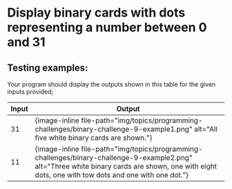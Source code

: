 # Display binary cards with dots representing a number between 0 and 31

## Testing examples:

Your program should display the outputs shown in this table for the given inputs provided;

| Input | Output                                                                                      |
| ----- | ------------------------------------------------------------------------------------------- |
| 31    | {image-inline file-path="img/topics/programming-challenges/binary-challenge-9-example1.png" alt="All five white binary cards are shown."} |
| 11    | {image-inline file-path="img/topics/programming-challenges/binary-challenge-9-example2.png" alt="Three white binary cards are shown, one with eight dots, one with tow dots and one with one dot."} |
